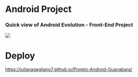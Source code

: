 # Android Project 
### Quick view of Android Evolution - Front-End Project 

<img src="../img-done/1.png">

# Deploy 

https://julianagagliano7.github.io/Projeto-Android-Guanabara/

